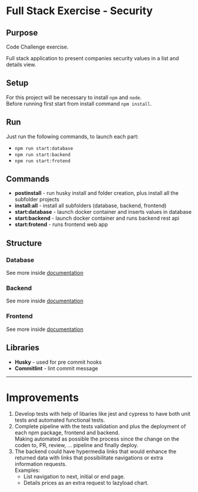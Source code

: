 # Full Stack Exercise - Security

## Purpose

Code Challenge exercise.

Full stack application to present companies security values in a list and details view.

## Setup

For this project will be necessary to install `npm` and `node`.\
Before running first start from install command `npm install`.

## Run

Just run the following commands, to launch each part:

- `npm run start:database`
- `npm run start:backend`
- `npm run start:frotend`

## Commands

- **postinstall** - run husky install and folder creation, plus install all the subfolder projects
- **install:all** - install all subfolders (database, backend, frontend)
- **start:database** - launch docker container and inserts values in database
- **start:backend** - launch docker container and runs backend rest api
- **start:frotend** - runs frontend web app

## Structure

### Database

See more inside [documentation](/database/README.md)

### Backend

See more inside [documentation](/backend/README.md)

### Frontend

See more inside [documentation](/frontend/README.md)

## Libraries

- **Husky** - used for pre commit hooks
- **Commitlint** - lint commit message

---

# Improvements

1. Develop tests with help of libaries like jest and cypress to have both unit tests and automated functional tests.
2. Complete pipeline with the tests validation and plus the deployment of each npm package, frontend and backend.\
   Making automated as possible the process since the change on the coden to, PR, review, ... pipeline and finally deploy.
3. The backend could have hypermedia links that would enhance the returned data with links that possibilitate navigations or extra information requests.\
    Examples: 
    * List navigation to next, initial or end page.
    * Details prices as an extra request to lazyload chart. 
